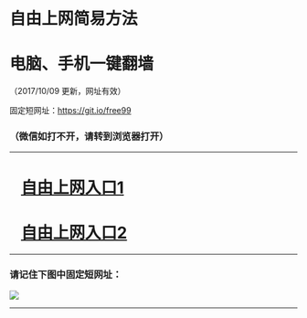 ﻿# 自由上网简易方法

# 电脑、手机一键翻墙

（2017/10/09 更新，网址有效）

固定短网址：https://git.io/free99

### （微信如打不开，请转到浏览器打开）


***





# &nbsp;&nbsp; <a href="http://ft704614865.fwq-tz-1001.info/fwqtz01.html?t=100900120024 " target="_blank">自由上网入口1</a>
# &nbsp;&nbsp; <a href="http://ft2633125568.fwq-tz-1002.info/fwqtz02.html?t=10090016855 " target="_blank">自由上网入口2</a>
***

### 请记住下图中固定短网址：

<img src="https://s3-us-west-2.amazonaws.com/fwq-1001/yjfq-20170905okok.png" /> 


***

